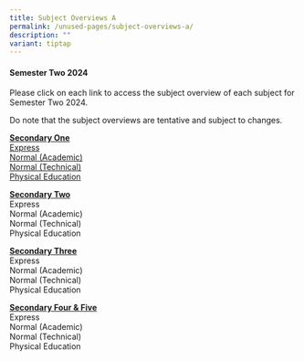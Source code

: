 ```yaml
---
title: Subject Overviews A
permalink: /unused-pages/subject-overviews-a/
description: ""
variant: tiptap
---
```

<h4><strong>Semester Two 2024</strong></h4><p>Please click on each link to access the subject overview of each subject for Semester Two 2024.</p><p> Do note that the subject overviews are tentative and subject to changes.<br></p><p><strong><u>Secondary One</u></strong><br><a href="https://drive.google.com/drive/folders/1sE2e5iSq-YjM08NlzSU4PHPukjOXDGEa?usp=sharing" rel="noopener" target="_blank">Express</a><br><a href="https://drive.google.com/drive/folders/1kdbVlHZPtE7LNsY7kDF3OUF-W_UaLrk9?usp=sharing" rel="noopener" target="_blank">Normal (Academic)</a><br><a href="https://drive.google.com/drive/folders/11BqZi3qTlm5nebFKH37pUVV6hoxAK8XG?usp=sharing" rel="noopener" target="_blank">Normal (Technical)</a><br><a href="https://drive.google.com/drive/folders/1Z0mIIs7Cs05rrNA-4Lf4NXfxPHPP5WiD?usp=sharing" rel="noopener" target="_blank">Physical Education</a><br></p><p><strong><u>Secondary Two</u></strong><br>Express<br>Normal (Academic)<br>Normal (Technical)<br>Physical Education<br></p><p><strong><u>Secondary Three</u></strong><br>Express<br>Normal (Academic)<br>Normal (Technical)<br>Physical Education<br></p><p><strong><u>Secondary Four &amp; Five</u></strong><br>Express<br>Normal (Academic)<br>Normal (Technical)<br>Physical Education<br></p>